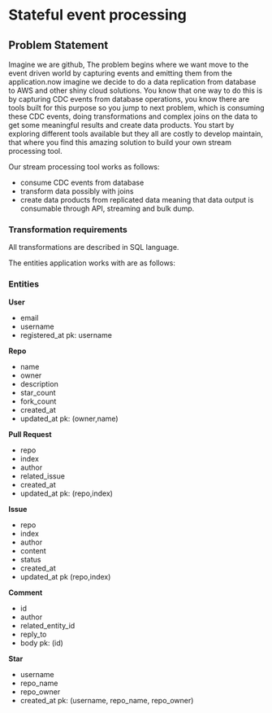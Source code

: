# Stateful event processing

## Problem Statement

Imagine we are github, The problem begins where we want move to the event driven world by capturing events and emitting them from the application.now imagine we decide to do a data replication from database to AWS and other shiny cloud solutions.
You know that one way to do this is by capturing CDC events from database operations, you know there are tools built for this purpose so you jump to next problem, which is consuming these CDC events, doing transformations and complex joins on the data to get some meaningful results and create data products. You start by exploring different tools available but they all are costly to develop maintain, that where you find this amazing solution to build your own stream processing tool.

Our stream processing tool works as follows:
- consume CDC events from database
- transform data possibly with joins
- create data products from replicated data meaning that data output is consumable through API, streaming and bulk dump.

### Transformation requirements
All transformations are described in SQL language.

The entities application works with are as follows:
### Entities

**User**
- email
- username
- registered_at
pk: username

**Repo**
- name
- owner
- description
- star_count
- fork_count
- created_at
- updated_at
pk: (owner,name)

**Pull Request**
- repo
- index
- author
- related_issue
- created_at
- updated_at
pk: (repo,index)

**Issue**
- repo
- index
- author
- content
- status
- created_at
- updated_at
pk (repo,index)

**Comment**
- id
- author
- related_entity_id
- reply_to
- body
pk: (id)

**Star**
- username
- repo_name
- repo_owner
- created_at
pk: (username, repo_name, repo_owner)
